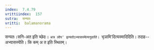 ```yaml
---
index:  7.4.79
vrittiindex:  157
sutra:  सन्यतः
vritti:  balamanorama 
---
```


सन्यतः।सनि-अत इति च्छेदः। `अत्र लोप' इत्यतोऽभ्यासस्येत्यनुवर्तते। `भृञामि'दित्यस्मादिदिति। तदाह--अभ्यासस्येति। कि कम् अ त इति स्थितम्। 

